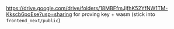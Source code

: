https://drive.google.com/drive/folders/18MBFfmJjfhK52YfNW1TM-Kkscb6poEse?usp=sharing for proving key + wasm
(stick into `frontend_next/public`)
